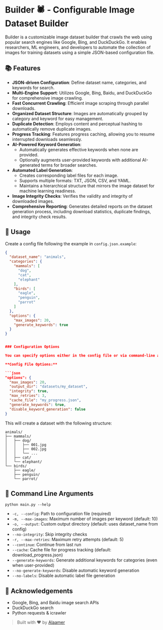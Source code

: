 # Builder 🕷️ - Configurable Image Dataset Builder

Builder is a customizable image dataset builder that crawls the web using popular search engines like Google, Bing, and DuckDuckGo. It enables researchers, ML engineers, and developers to automate the collection of images for training datasets using a simple JSON-based configuration file.

## 📚 Features

* **JSON-driven Configuration**: Define dataset name, categories, and keywords for search.
* **Multi-Engine Support**: Utilizes Google, Bing, Baidu, and DuckDuckGo for comprehensive image crawling.
* **Fast Concurrent Crawling**: Efficient image scraping through parallel downloads.
* **Organized Dataset Structure**: Images are automatically grouped by category and keyword for easy management.
* **Duplicate Detection**: Employs content and perceptual hashing to automatically remove duplicate images.
* **Progress Tracking**: Features progress caching, allowing you to resume interrupted downloads seamlessly.
* **AI-Powered Keyword Generation**:
  * Automatically generates effective keywords when none are provided.
  * Optionally augments user-provided keywords with additional AI-generated terms for broader searches.
* **Automated Label Generation**:
  * Creates corresponding label files for each image.
  * Supports multiple formats: TXT, JSON, CSV, and YAML.
  * Maintains a hierarchical structure that mirrors the image dataset for machine learning readiness.
* **Image Integrity Checks**: Verifies the validity and integrity of downloaded images.
* **Comprehensive Reporting**: Generates detailed reports on the dataset generation process, including download statistics, duplicate findings, and integrity check results.

## 🔧 Usage

Create a config file following the example in `config.json.example`:

```json
{
  "dataset_name": "animals",
  "categories": {
    "mammals": [
      "dog",
      "cat",
      "elephant"
    ],
    "birds": [
      "eagle",
      "penguin",
      "parrot"
    ]
  },
  "options": {
    "max_images": 20,
    "generate_keywords": true
  }
}


### Configuration Options

You can specify options either in the config file or via command-line arguments. Command-line arguments take precedence over config file options.

**Config File Options:**

```json
"options": {
  "max_images": 20,
  "output_dir": "datasets/my_dataset",
  "integrity": true,
  "max_retries": 3,
  "cache_file": "my_progress.json",
  "generate_keywords": true,
  "disable_keyword_generation": false
}
```

This will create a dataset with the following structure:

```
animals/
├── mammals/
│   ├── dog/
│   │   ├── 001.jpg
│   │   ├── 002.jpg
│   │   └── ...
│   ├── cat/
│   └── elephant/
└── birds/
    ├── eagle/
    ├── penguin/
    └── parrot/
```

## 🚀 Command Line Arguments

```
python main.py --help
```

- `-c, --config`: Path to configuration file (required)
- `-m, --max-images`: Maximum number of images per keyword (default: 10)
- `-o, --output`: Custom output directory (default: uses dataset_name from config)
- `--no-integrity`: Skip integrity checks
- `-r, --max-retries`: Maximum retry attempts (default: 5)
- `--continue`: Continue from last run
- `--cache`: Cache file for progress tracking (default: download_progress.json)
- `--generate-keywords`: Generate additional keywords for categories (even when user-provided)
- `--no-generate-keywords`: Disable automatic keyword generation
- `--no-labels`: Disable automatic label file generation

## 🌟 Acknowledgements

* Google, Bing, and Baidu image search APIs
* DuckDuckGo search
* Python requests & icrawler

> Built with ❤️ by [Alaamer](https://github.com/alaamer12)
